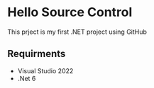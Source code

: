 # Hello Source Control
This prject is my first .NET project using GitHub

## Requirments
- Visual Studio 2022
- .Net 6
